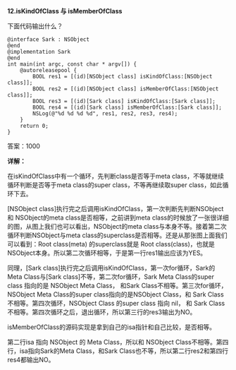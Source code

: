 **12.isKindOfClass 与 isMemberOfClass**

下面代码输出什么？

```
@interface Sark : NSObject
@end
@implementation Sark
@end
int main(int argc, const char * argv[]) {
    @autoreleasepool {
        BOOL res1 = [(id)[NSObject class] isKindOfClass:[NSObject class]];
        BOOL res2 = [(id)[NSObject class] isMemberOfClass:[NSObject class]];
        BOOL res3 = [(id)[Sark class] isKindOfClass:[Sark class]];
        BOOL res4 = [(id)[Sark class] isMemberOfClass:[Sark class]];
        NSLog(@"%d %d %d %d", res1, res2, res3, res4);
    }
    return 0;
}
```

答案：1000

**详解：**

在isKindOfClass中有一个循环，先判断class是否等于meta class，不等就继续循环判断是否等于meta class的super class，不等再继续取super class，如此循环下去。

[NSObject class]执行完之后调用isKindOfClass，第一次判断先判断NSObject和 NSObject的meta class是否相等，之前讲到meta class的时候放了一张很详细的图，从图上我们也可以看出，NSObject的meta class与本身不等。接着第二次循环判断NSObject与meta class的superclass是否相等。还是从那张图上面我们可以看到：Root class(meta) 的superclass就是 Root
class(class)，也就是NSObject本身。所以第二次循环相等，于是第一行res1输出应该为YES。

同理，[Sark class]执行完之后调用isKindOfClass，第一次for循环，Sark的Meta Class与[Sark class]不等，第二次for循环，Sark Meta Class的super class 指向的是 NSObject Meta Class， 和Sark Class不相等。第三次for循环，NSObject Meta Class的super class指向的是NSObject Class，和 Sark Class 不相等。第四次循环，NSObject Class 的super class 指向 nil， 和 Sark Class不相等。第四次循环之后，退出循环，所以第三行的res3输出为NO。

isMemberOfClass的源码实现是拿到自己的isa指针和自己比较，是否相等。

第二行isa 指向 NSObject 的 Meta Class，所以和 NSObject Class不相等。第四行，isa指向Sark的Meta Class，和Sark Class也不等，所以第二行res2和第四行res4都输出NO。

